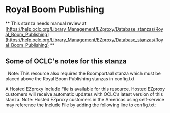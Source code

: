 # Royal Boom Publishing
** This stanza needs manual review at [https://help.oclc.org/Library_Management/EZproxy/Database_stanzas/Royal_Boom_Publishing](https://help.oclc.org/Library_Management/EZproxy/Database_stanzas/Royal_Boom_Publishing) **

## Some of OCLC's notes for this stanza

&nbsp; Note: This resource also requires the Boomportaal  stanza which must be placed above the Royal Boom Publishing stanzas in config.txt

A Hosted EZproxy Include File is available for this resource. Hosted EZproxy customers will receive automatic updates with OCLC&rsquo;s latest version of this stanza. Note: Hosted EZproxy customers in the Americas using self-service may reference the Include File by adding the following line to config.txt:

&nbsp;
